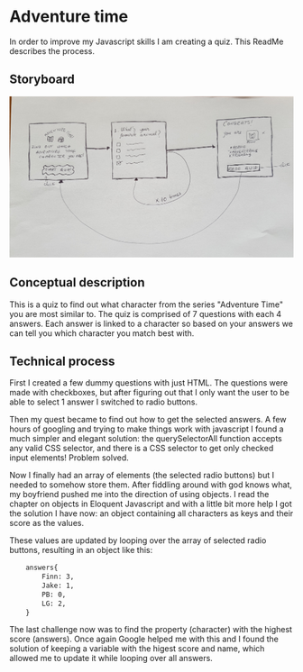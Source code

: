 # Adventure time
In order to improve my Javascript skills I am creating a quiz. This ReadMe describes the process.

## Storyboard
![Adventure Time storyboard](/advtimestoryboard.jpg)

## Conceptual description
This is a quiz to find out what character from the series "Adventure Time" you are most similar to. The quiz is comprised of 7 questions with each 4 answers. Each answer is linked to a character so based on your answers we can tell you which character you match best with.

## Technical process
First I created a few dummy questions with just HTML. The questions were made with checkboxes, but after figuring out that I only want the user to be able to select 1 answer I switched to radio buttons.

Then my quest became to find out how to get the selected answers. A few hours of googling and trying to make things work with javascript I found a much simpler and elegant solution: the querySelectorAll function accepts any valid CSS selector, and there is a CSS selector to get only checked input elements! Problem solved.

Now I finally had an array of elements (the selected radio buttons) but I needed to somehow store them. After fiddling around with god knows what, my boyfriend pushed me into the direction of using objects. I read the chapter on objects in Eloquent Javascript and with a little bit more help I got the solution I have now: an object containing all characters as keys and their score as the values.

These values are updated by looping over the array of selected radio buttons, resulting in an object like this:

```
    answers{
        Finn: 3,
        Jake: 1,
        PB: 0,
        LG: 2,
    }
```
 
 The last challenge now was to find the property (character) with the highest score (answers). Once again Google helped me with this and I found the solution of keeping a variable with the higest score and name, which allowed me to update it while looping over all answers.